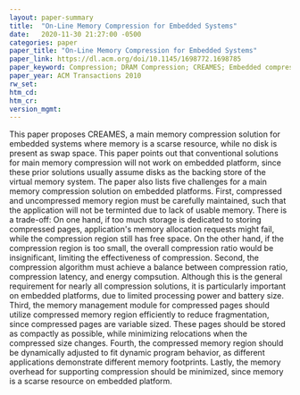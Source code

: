 ```yaml
---
layout: paper-summary
title:  "On-Line Memory Compression for Embedded Systems"
date:   2020-11-30 21:27:00 -0500
categories: paper
paper_title: "On-Line Memory Compression for Embedded Systems"
paper_link: https://dl.acm.org/doi/10.1145/1698772.1698785
paper_keyword: Compression; DRAM Compression; CREAMES; Embedded compression
paper_year: ACM Transactions 2010
rw_set:
htm_cd:
htm_cr:
version_mgmt:
---
```


This paper proposes CREAMES, a main memory compression solution for embedded systems where memory is a scarse
resource, while no disk is present as swap space. 
This paper points out that conventional solutions for main memory compression will not work on embedded platform,
since these prior solutions usually assume disks as the backing store of the virtual memory system.
The paper also lists five challenges for a main memory compression solution on embedded platforms. 
First, compressed and uncompressed memory region must be carefully maintained, such that the application will not
be terminted due to lack of usable memory. There is a trade-off: On one hand, if too much storage is dedicated
to storing compressed pages, application's memory allocation requests might fail, while the compression region still
has free space. On the other hand, if the compression region is too small, the overall compression ratio would be 
insignificant, limiting the effectiveness of compression.
Second, the compression algorithm must achieve a balance between compression ratio, compression latency, and energy 
compsution. Although this is the general requirement for nearly all compression solutions, it is particularly important
on embedded platforms, due to limited processing power and battery size.
Third, the memory management module for compressed pages should utilize compressed memory region efficiently to reduce
fragmentation, since compressed pages are variable sized. These pages should be stored as compactly as possible, while
minimizing relocations when the compressed size changes.
Fourth, the compressed memory region should be dynamically adjusted to fit dynamic program behavior, as different
applications demonstrate different memory footprints.
Lastly, the memory overhead for supporting compression should be minimized, since memory is a scarse resource on 
embedded platform. 


